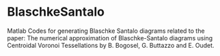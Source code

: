 # BlaschkeSantalo
Matlab Codes for generating Blaschke Santalo diagrams related to the paper:  The numerical approximation of Blaschke-Santalo diagrams using Centroidal Voronoi Tessellations by B. Bogosel, G. Buttazzo and E. Oudet.


